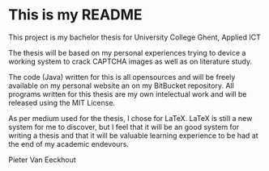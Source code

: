 # This is my README
This project is my bachelor thesis for University College Ghent, Applied ICT

The thesis will be based on my personal experiences trying to device a working system to crack CAPTCHA images as well as on literature study.

The code (Java) written for this is all opensources and will be freely available on my personal website an on my BitBucket repository. All programs written for this thesis are my own intelectual work and will be released using the MIT License.

As per medium used for the thesis, I chose for LaTeX. LaTeX is still a new system for me to discover, but I feel that it will be an good system for writing a thesis and that it will be valuable learning experience to be had at the end of my academic endevours.

Pieter Van Eeckhout
